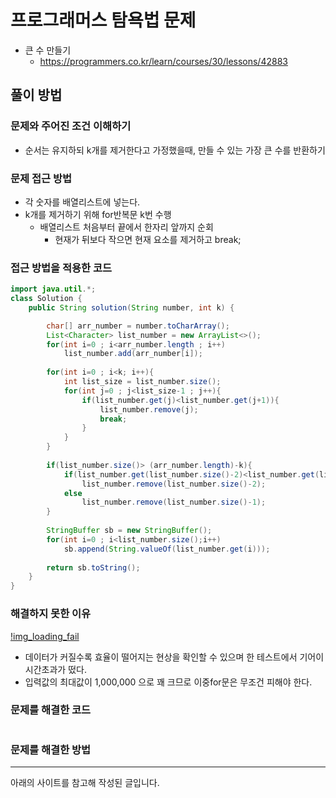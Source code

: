 # 프로그래머스 탐욕법 문제
- 큰 수 만들기
    - https://programmers.co.kr/learn/courses/30/lessons/42883

## 풀이 방법
### 문제와 주어진 조건 이해하기
- 순서는 유지하되 k개를 제거한다고 가정했을때, 만들 수 있는 가장 큰 수를 반환하기

### 문제 접근 방법
- 각 숫자를 배열리스트에 넣는다.
- k개를 제거하기 위해 for반복문 k번 수행
    - 배열리스트 처음부터 끝에서 한자리 앞까지 순회 
        - 현재가 뒤보다 작으면 현재 요소를 제거하고 break;
    
<!-- ### 구현 배경 지식 -->

### 접근 방법을 적용한 코드
```java
import java.util.*;
class Solution {
    public String solution(String number, int k) {

        char[] arr_number = number.toCharArray();
        List<Character> list_number = new ArrayList<>();
        for(int i=0 ; i<arr_number.length ; i++)
            list_number.add(arr_number[i]);
        
        for(int i=0 ; i<k; i++){
            int list_size = list_number.size();
            for(int j=0 ; j<list_size-1 ; j++){
                if(list_number.get(j)<list_number.get(j+1)){
                    list_number.remove(j);
                    break;
                }
            }
        }
        
        if(list_number.size()> (arr_number.length)-k){
            if(list_number.get(list_number.size()-2)<list_number.get(list_number.size()-1))
                list_number.remove(list_number.size()-2);
            else
                list_number.remove(list_number.size()-1);
        }
        
        StringBuffer sb = new StringBuffer();
        for(int i=0 ; i<list_number.size();i++)
            sb.append(String.valueOf(list_number.get(i)));
        
        return sb.toString();
    }
}
```

### 해결하지 못한 이유
[!img_loading_fail](./imgs/큰수만들기결과.JPG)
- 데이터가 커질수록 효율이 떨어지는 현상을 확인할 수 있으며 한 테스트에서 기어이 시간초과가 떴다.
- 입력값의 최대값이 1,000,000 으로 꽤 크므로 이중for문은 무조건 피해야 한다.

### 문제를 해결한 코드
```java
```

### 문제를 해결한 방법

---
아래의 사이트를 참고해 작성된 글입니다.
